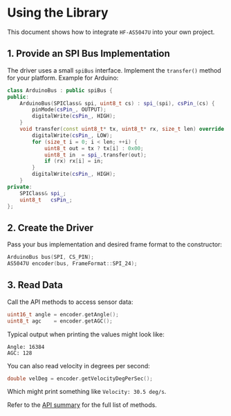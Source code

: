 # Using the Library

This document shows how to integrate `HF-AS5047U` into your own project.

## 1. Provide an SPI Bus Implementation

The driver uses a small `spiBus` interface. Implement the `transfer()` method for your platform. Example for Arduino:

```cpp
class ArduinoBus : public spiBus {
public:
    ArduinoBus(SPIClass& spi, uint8_t cs) : spi_(spi), csPin_(cs) {
        pinMode(csPin_, OUTPUT);
        digitalWrite(csPin_, HIGH);
    }
    void transfer(const uint8_t* tx, uint8_t* rx, size_t len) override {
        digitalWrite(csPin_, LOW);
        for (size_t i = 0; i < len; ++i) {
            uint8_t out = tx ? tx[i] : 0x00;
            uint8_t in  = spi_.transfer(out);
            if (rx) rx[i] = in;
        }
        digitalWrite(csPin_, HIGH);
    }
private:
    SPIClass& spi_;
    uint8_t   csPin_;
};
```

## 2. Create the Driver

Pass your bus implementation and desired frame format to the constructor:

```cpp
ArduinoBus bus(SPI, CS_PIN);
AS5047U encoder(bus, FrameFormat::SPI_24);
```

## 3. Read Data

Call the API methods to access sensor data:

```cpp
uint16_t angle = encoder.getAngle();
uint8_t agc    = encoder.getAGC();
```

Typical output when printing the values might look like:

```
Angle: 16384
AGC: 128
```

You can also read velocity in degrees per second:

```cpp
double velDeg = encoder.getVelocityDegPerSec();
```

Which might print something like `Velocity: 30.5 deg/s`.

Refer to the [API summary](../README.md#-api-summary) for the full list of methods.
